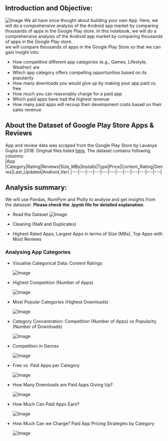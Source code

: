## Introduction and Objective: 
![Image](./images/playstore.png)
We all have once thought about building your own App. Here, we will do a comprehensive analysis of the Android app market by comparing thousands of apps in the Google Play store. In this notebook, we will do a comprehensive analysis of the Android app market by comparing thousands of apps in the Google Play store.  
we will compare thousands of apps in the Google Play Store so that we can gain insight into:

- How competitive different app categories (e.g., Games, Lifestyle, Weather) are
- Which app category offers compelling opportunities based on its popularity
- How many downloads you would give up by making your app paid vs. free
- How much you can reasonably charge for a paid app
- Which paid apps have had the highest revenue
- How many paid apps will recoup their development costs based on their sales revenue

## About the Dataset of Google Play Store Apps & Reviews
App and review data was scraped from the Google Play Store by Lavanya Gupta in 2018. Original files listed [here](
https://www.kaggle.com/lava18/google-play-store-apps).
The dataset contains following columns:  
|App |Category|Rating|Reviews|Size_MBs|Installs|Type|Price|Content_Rating|Genres|Last_Updated|Android_Ver|
|---|---|---|---|---|---|---|---|---|---|---|---|  

## Analysis summary:
We will use Pandas, NumPym and Plotly to analyse and get insights from the datasset. **Please check the .ipynb file for detailed explanation**.
 - Read the Dataset
  ![Image](./images/dataset.png)
  
- Cleaning (NaN and Duplicates)
- Highest Rated Apps, Largest Apps in terms of Size (MBs), Top Apps with Most Reviews

### Analysing App Categories
- Visualise Categorical Data: Content Ratings
  
  ![Image](./images/ratings.png)
  
- Highest Competition (Number of Apps)
  
  ![Image](./images/comptition.png)
  
- Most Popular Categories (Highest Downloads)

  ![Image](./images/popularity.png)

- Category Concentration: Competition (Number of Apps) vs Popularity (Number of Downloads)

  ![Image](./images/concentration.png)

- Competition in Genres

  ![Image](./images/genres.png)

- Free vs. Paid Apps per Category

  ![Image](./images/freevspaid.png)

- How Many Downloads are Paid Apps Giving Up?

  ![Image](./images/Giveup_box.png)

- How Much Can Paid Apps Earn?

  ![Image](./images/paidApp.png)

- How Much Can we Charge? Paid App Pricing Strategies by Category

  ![Image](./images/charge.png)
